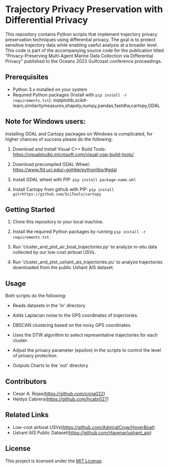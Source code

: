 # Trajectory Privacy Preservation with Differential Privacy

This repository contains Python scripts that implement trajectory privacy preservation techniques using differential privacy. The goal is to protect sensitive trajectory data while enabling useful analysis at a broader level.
This code is part of the accompanying source code for the publication titled "Privacy-Preserving Multi-Agent Marine Data Collection via Differential Privacy" published to the Oceans 2023 Gulfcoast conference proceedings.

## Prerequisites

- Python 3.x installed on your system
- Required Python packages (Install with `pip install -r requirements.txt`): matplotlib,scikit-learn,similaritymeasures,shapely,numpy,pandas,fastdtw,cartopy,GDAL

## Note for Windows users:
Installing GDAL and Cartopy packages on Windows is complicated, for higher chances of success please do the following:

1. Download and install Visual C++ Build Tools: https://visualstudio.microsoft.com/visual-cpp-build-tools/
   
3. Download precompiled GDAL Wheel: https://www.lfd.uci.edu/~gohlke/pythonlibs/#gdal
   
5. Install GDAL wheel with PIP: `pip install package-name.whl`
   
7. Install Cartopy from github with PIP: `pip install git+https://github.com/SciTools/cartopy`


## Getting Started

1. Clone this repository to your local machine.

2. Install the required Python packages by running `pip install -r requirements.txt`.

3. Run 'cluster_and_plot_air_boat_trajectories.py' to analyze in-situ data collected by our low-cost airboat USVs.

4. Run 'cluster_and_plot_ushant_ais_trajectories.pu' to analyze trajectories downloaded from the public Ushant AIS dataset.

## Usage

Both scripts do the following:

- Reads datasets in the 'in' directory

- Adds Laplacian noise to the GPS coordinates of trajectories.

- DBSCAN clustering based on the noisy GPS coordinates.

- Uses the DTW algorithm to select representative trajectories for each cluster.

- Adjust the privacy parameter (epsilon) in the scripts to control the level of privacy protection.

- Outputs Charts to the 'out' directory

## Contributors

- Cesar A. Rojas(https://github.com/croja022)
- Heidys Cabrera(https://github.com/hcabr027)

## Related Links
- Low-cost airboat USVs(https://github.com/AdmiralCrow/HoverBoat)
- Ushant AIS Public Dataset(https://github.com/rtavenar/ushant_ais)

## License

This project is licensed under the [MIT License](LICENSE).
